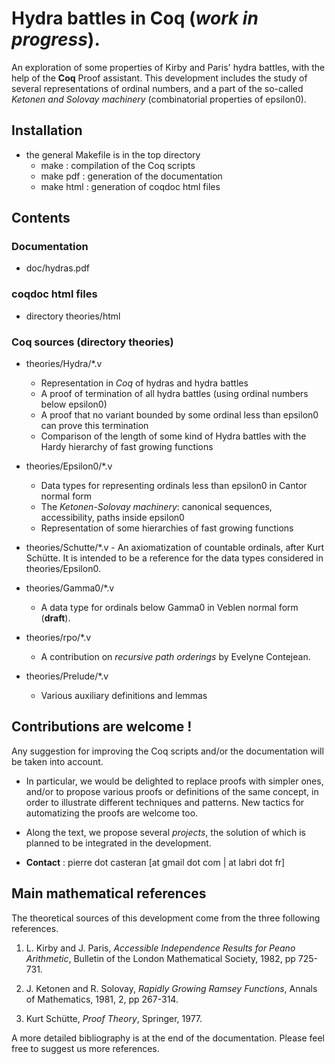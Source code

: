 #  Hydra battles in Coq (_work in progress_).

An exploration of some properties of Kirby and Paris' hydra battles, with the help of the **Coq** Proof assistant. This development includes the study of several representations of ordinal numbers, and a part of the so-called _Ketonen and Solovay machinery_ (combinatorial properties of epsilon0).




##  Installation
-  the general Makefile is in the top directory 
     - make : compilation of the Coq scripts
     - make pdf : generation of the documentation
     - make html : generation of coqdoc html files 

##   Contents

### Documentation
- doc/hydras.pdf  

###  coqdoc html files
 - directory theories/html


### Coq sources (directory theories)

- theories/Hydra/*.v
   - Representation in _Coq_ of hydras and hydra 
   battles
   - A proof of termination of all hydra battles (using ordinal numbers below epsilon0)
   - A proof that no variant bounded by some ordinal less than epsilon0 can prove this termination
   - Comparison of the length of some kind of Hydra battles with the Hardy hierarchy of fast growing functions
    
-  theories/Epsilon0/*.v
	- Data types for representing ordinals less than epsilon0 in Cantor normal form
	- The _Ketonen-Solovay machinery_: canonical sequences, accessibility, paths inside epsilon0
	- Representation of some hierarchies of fast growing functions
   
- theories/Schutte/*.v
       - An axiomatization of countable ordinals, after Kurt Schütte. It is intended to be a reference for the data types considered in theories/Epsilon0.

- theories/Gamma0/*.v
    - A data type for ordinals below Gamma0 in Veblen normal form (**draft**).
  
- theories/rpo/*.v
    - A contribution on _recursive path orderings_ by Evelyne Contejean.
  
- theories/Prelude/*.v
  - Various auxiliary definitions and lemmas

 
## Contributions are welcome ! 
  Any suggestion for improving the Coq scripts and/or the documentation will be taken into account.
  
  - In particular, we would be delighted to replace proofs with simpler ones, and/or to propose various proofs or definitions of the same concept, in order to illustrate different techniques and patterns. New tactics for automatizing the proofs are welcome too.

  - Along the text, we propose several _projects_, the solution of which is planned to be integrated in the development.

  
  - __Contact__ : pierre dot casteran [at gmail dot com | at labri dot fr]
  
## Main mathematical references

The theoretical sources of this development come from the three following references.

1.  L. Kirby and J. Paris, _Accessible Independence Results for Peano Arithmetic_,
	Bulletin of the London Mathematical Society,  1982, pp 725-731.
	
	
2. J. Ketonen and R. Solovay, _Rapidly Growing Ramsey Functions_, Annals of Mathematics, 1981, 2, pp 267-314.
 
 
3. Kurt Schütte, _Proof Theory_, Springer, 1977.


A more detailed bibliography is at the end of the documentation. Please feel free to suggest us more references. 

